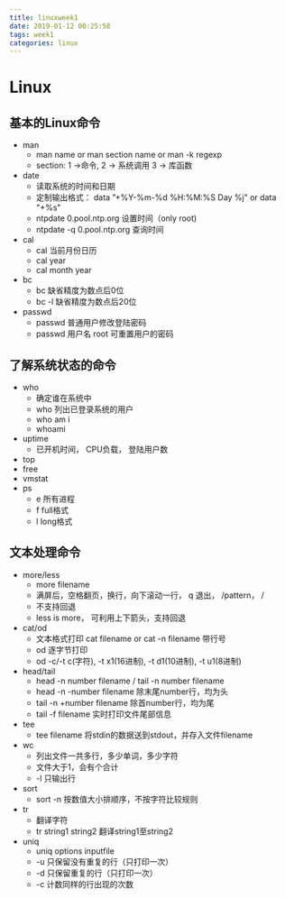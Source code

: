 ```yaml
---
title: linuxweek1
date: 2019-01-12 00:25:58
tags: week1
categories: linux
---
```


# Linux 

## 基本的Linux命令
+ man
    * man name or man section name or man -k regexp
    * section: 1 ->命令,  2 -> 系统调用 3 -> 库函数
+ date
    * 读取系统的时间和日期
    * 定制输出格式： data ”+%Y-%m-%d %H:%M:%S Day %j" or data "+%s"
    * ntpdate 0.pool.ntp.org 设置时间（only root)
    * ntpdate -q 0.pool.ntp.org 查询时间
+ cal
    * cal  当前月份日历
    * cal year 
    * cal month year
+ bc
    * bc 缺省精度为数点后0位
    * bc -l 缺省精度为数点后20位
+ passwd
    * passwd 普通用户修改登陆密码
    * passwd 用户名 root 可重置用户的密码

## 了解系统状态的命令
+ who
    * 确定谁在系统中
    * who 列出已登录系统的用户
    * who am i 
    * whoami
+ uptime
    * 已开机时间， CPU负载， 登陆用户数
+ top
+ free
+ vmstat
+ ps
    * e 所有进程
    * f full格式
    * l long格式

## 文本处理命令
+ more/less
    * more filename
    * 满屏后，空格翻页，换行，向下滚动一行， q 退出， /pattern， /
    * 不支持回退
    * less is more， 可利用上下箭头，支持回退
+ cat/od
    * 文本格式打印 cat filename or cat -n filename 带行号
    * od 逐字节打印
    * od -c/-t c(字符), -t x1(16进制), -t d1(10进制), -t u1(8进制)
+ head/tail
    * head -n number filename / tail -n number filename
    * head -n -number filename 除末尾number行，均为头
    * tail -n +number filename  除首number行，均为尾
    * tail -f filename 实时打印文件尾部信息
+ tee
    * tee filename 将stdin的数据送到stdout，并存入文件filename
+ wc
    * 列出文件一共多行，多少单词，多少字符
    * 文件大于1，会有个合计
    * -l 只输出行
+ sort
    * sort -n 按数值大小排顺序，不按字符比较规则
+ tr
    * 翻译字符
    * tr string1 string2 翻译string1至string2
+ uniq 
    * uniq options inputfile 
    * -u 只保留没有重复的行（只打印一次）
    * -d 只保留重复的行（只打印一次）
    * -c 计数同样的行出现的次数
